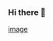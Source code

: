 ### Hi there 👋

<!--
**Ferrau/Ferrau** is a ✨ _special_ ✨ repository because its `README.md` (this file) appears on your GitHub profile.

Here are some ideas to get you started:

- 🔭 I’m currently working on ...
- 🌱 I’m currently learning ...
- 👯 I’m looking to collaborate on ...
- 🤔 I’m looking for help with ...
- 💬 Ask me about ...
- 📫 How to reach me: ...
- 😄 Pronouns: ...
- ⚡ Fun fact: ...
-->
[image](https://user-images.githubusercontent.com/76187093/209886595-7b337f9e-d493-4a18-bbc9-eb4bea965165.png)
